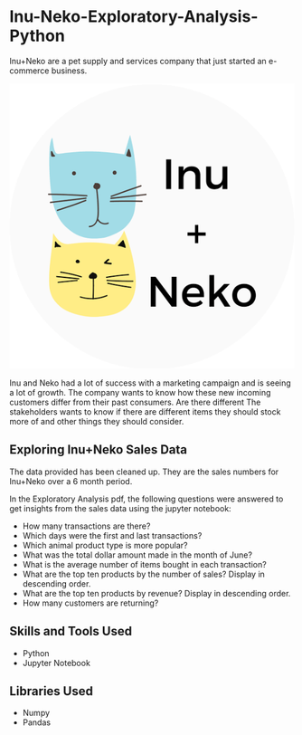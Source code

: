 # Inu-Neko-Exploratory-Analysis-Python
Inu+Neko are a pet supply and services company that just started an e-commerce business. 

![](images_1.png)

Inu and Neko had a lot of success with a marketing campaign and is seeing a lot of growth. The company wants to know how these new incoming customers differ from their past consumers. Are there different The stakeholders wants to know if there are different items they should stock more of and other things they should consider.

## Exploring Inu+Neko Sales Data
The data provided has been cleaned up. They are the sales numbers for Inu+Neko over a 6 month period. 

In the Exploratory Analysis pdf, the following questions were answered to get insights from the sales data using the jupyter notebook:

- How many transactions are there?
- Which days were the first and last transactions?
- Which animal product type is more popular?
- What was the total dollar amount made in the month of June?
- What is the average number of items bought in each transaction?
- What are the top ten products by the number of sales? Display in descending order.
- What are the top ten products by revenue? Display in descending order.
- How many customers are returning?

## Skills and Tools Used 
- Python 
- Jupyter Notebook 

## Libraries Used 
- Numpy
- Pandas




